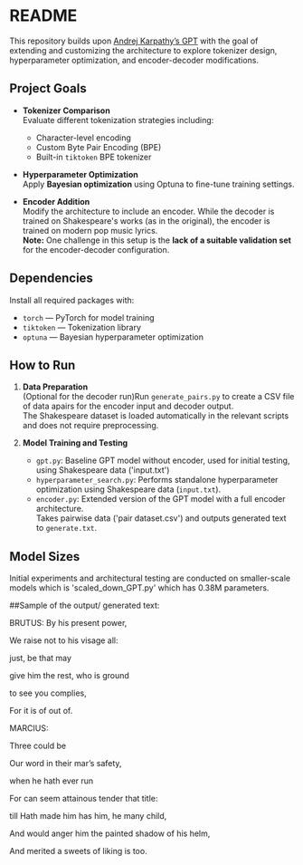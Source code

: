 # README

This repository builds upon [Andrej Karpathy’s GPT](https://github.com/karpathy/nanoGPT) with the goal of extending and customizing the architecture to explore tokenizer design, hyperparameter optimization, and encoder-decoder modifications.

## Project Goals

- **Tokenizer Comparison**  
  Evaluate different tokenization strategies including:
  - Character-level encoding
  - Custom Byte Pair Encoding (BPE)
  - Built-in `tiktoken` BPE tokenizer

- **Hyperparameter Optimization**  
  Apply **Bayesian optimization** using Optuna to fine-tune training settings.

- **Encoder Addition**  
  Modify the architecture to include an encoder. While the decoder is trained on Shakespeare's works (as in the original), the encoder is trained on modern pop music lyrics.  
  **Note:** One challenge in this setup is the **lack of a suitable validation set** for the encoder-decoder configuration.

## Dependencies

Install all required packages with:

- `torch` — PyTorch for model training  
- `tiktoken` — Tokenization library  
- `optuna` — Bayesian hyperparameter optimization

## How to Run

1. **Data Preparation**  
   (Optional for the decoder run)Run `generate_pairs.py` to create a CSV file of data apairs for the encoder input and decoder output.  
   The Shakespeare dataset is loaded automatically in the relevant scripts and does not require preprocessing.

2. **Model Training and Testing**
   - `gpt.py`: Baseline GPT model without encoder, used for initial testing, using Shakespeare data ('input.txt')
   - `hyperparameter_search.py`: Performs standalone hyperparameter optimization using Shakespeare data (`input.txt`).
   - `encoder.py`: Extended version of the GPT model with a full encoder architecture.  
     Takes pairwise data ('pair dataset.csv') and outputs generated text to `generate.txt`.

## Model Sizes

Initial experiments and architectural testing are conducted on smaller-scale models which is 'scaled_down_GPT.py' which has 0.38M parameters.

##Sample of the output/ generated text:


BRUTUS:
By his present power,

We raise not to his visage all:

just, be that may

give him the rest, who is ground

to see you complies,

For it is of out of.



MARCIUS:

Three could be

Our word in their mar’s safety,

when he hath ever run

For can seem attainous tender that title:

till Hath made him has him, he many child,

And would anger him the painted shadow of his helm,

And merited a sweets of liking is too.


